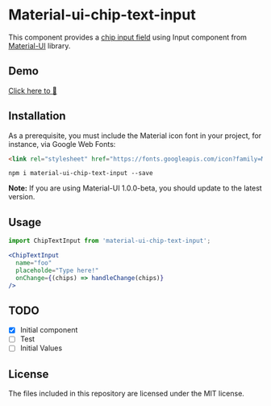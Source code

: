 # Material-ui-chip-text-input

This component provides a [chip input field](https://material.io/design/components/chips.html#chips-behavior) using Input component from  [Material-UI](https://material-ui.com/) library.

## Demo
[Click here to 🚀](https://codesandbox.io/s/jv2k4po5yv)

## Installation
As a prerequisite, you must include the Material icon font in your project, for instance, via Google Web Fonts:
```html
<link rel="stylesheet" href="https://fonts.googleapis.com/icon?family=Material+Icons">
```
```shell
npm i material-ui-chip-text-input --save
```
**Note:** If you are using Material-UI 1.0.0-beta, you should update to the latest version.

## Usage
```jsx
import ChipTextInput from 'material-ui-chip-text-input';

<ChipTextInput
  name="foo"
  placeholde="Type here!"
  onChange={(chips) => handleChange(chips)}
/>
```

## TODO
- [x] Initial component
- [ ] Test
- [ ] Initial Values

## License
The files included in this repository are licensed under the MIT license.
